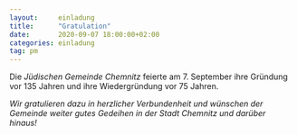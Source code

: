 ```yaml
---
layout:     einladung
title:      "Gratulation"
date:       2020-09-07 18:00:00+02:00
categories: einladung
tag: pm
---
```


Die *Jüdischen Gemeinde Chemnitz*
feierte am 7. September
ihre Gründung vor 135 Jahren
und ihre Wiedergründung vor 75 Jahren.

*Wir gratulieren dazu in herzlicher Verbundenheit und wünschen der Gemeinde weiter gutes Gedeihen in der Stadt Chemnitz und darüber hinaus!*

